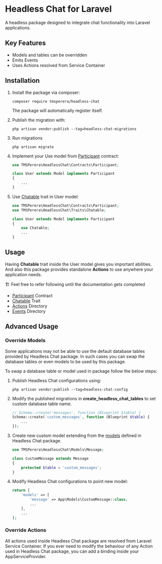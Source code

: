 # Headless Chat for Laravel

A headless package designed to integrate chat functionality into Laravel applications.

## Key Features

 - Models and tables can be overridden 
 - Emits Events
 - Uses Actions resolved from Service Container

## Installation

1. Install the package via composer:
    ```
    composer require tmsperera/headless-chat
    ```
    The package will automatically register itself.


2. Publish the migration with:
    ```
    php artisan vendor:publish --tag=headless-chat-migrations
    ```
3. Run migrations
    ```
    php artisan migrate
    ```
4. Implement your Use model from [Participant]([Chatable](/package/src/Contracts/Participant.php)) contract:
    ```php
    use TMSPerera\HeadlessChat\Contracts\Participant;
    
    class User extends Model implements Participant
    {
        ...
    }
    ```
5. Use [Chatable](/package/src/Traits/Chatable.php) trait in User model:
    ```php
    use TMSPerera\HeadlessChat\Contracts\Participant;
    use TMSPerera\HeadlessChat\Traits\Chatable;
    
    class User extends Model implements Participant
    {
        use Chatable;
        ...
    }
    ```
   
## Usage
Having **Chatable** trait inside the User model gives you important abilities. And also this package provides standalone **Actions** to use anywhere your application needs.

🏗️ Feel free to refer following until the documentation gets completed

- [Participant](/package/src/Contracts/Participant.php) Contract
- [Chatable](/package/src/Traits/Chatable.php) Trait
- [Actions](package/src/Actions) Directory
- [Events](package/src/Events) Directory

## Advanced Usage

### Override Models

Some applications may not be able to use the default database tables provided by Headless Chat package. In such cases you can swap the database tables or even models to be used by this package. 

To swap a database table or model used in package follow the below steps:

1. Publish Headless Chat configurations using:
    ```
    php artisan vendor:publish --tag=headless-chat-config
    ```
2. Modify the published migrations in **create_headless_chat_tables** to set custom database table name.
    ```php
    // Schema::create('messages', function (Blueprint $table) {
    Schema::create('custom_messages', function (Blueprint $table) {
        ...
    });
    ```
3. Create new custom model extending from the [models](/package/src/Models) defined in Headless Chat package.
    ```php
    use TMSPerera\HeadlessChat\Models\Message;
    
    class CustomMessage extends Message
    {
        protected $table = 'custom_messages';
    }
    ```
4. Modify Headless Chat configurations to point new model:
    ```php
    return [
        'models' => [
            'message' => App\Models\CustomMessage::class,
            ...
        ],
        ...
    ];
    ```
   
### Override Actions

All actions used inside Headless Chat package are resolved from Laravel Service Container. If you ever need to modify the behaviour of any Action used in Headless Chat package, you can add a binding inside your AppServiceProvider.
